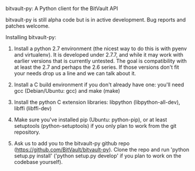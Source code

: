 bitvault-py: A Python client for the BitVault API


bitvault-py is still alpha code but is in active development. Bug reports and
patches welcome.


Installing bitvault-py:

1. Install a python 2.7 environment (the nicest way to do this is with pyenv
   and virtualenv).  It is developed under 2.7.7, and while it may work with
   earlier versions that is currently untested. The goal is compatibility with
   at least the 2.7 and perhaps the 2.6 series. If those versions don't fit
   your needs drop us a line and we can talk about it.

2. Install a C build environment if you don't already have one: you'll need gcc
   (Debian/Ubuntu: gcc) and make (make)

3. Install the python C extension libraries: libpython (libpython-all-dev),
   libffi (libffi-dev)

4. Make sure you've installed pip (Ubuntu: python-pip), or at least setuptools
   (python-setuptools) if you only plan to work from the git repository.

5. Ask us to add you to the bitvault-py github repo
   (https://github.com/BitVault/bitvault-py). Clone the repo and run 'python
   setup.py install' ('python setup.py develop' if you plan to work on the
   codebase yourself).
